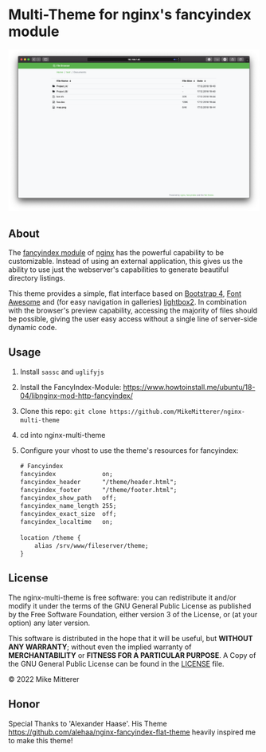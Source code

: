# Multi-Theme for nginx's fancyindex module

![](doc/screenshot.png)


## About

The [fancyindex module](https://github.com/aperezdc/ngx-fancyindex) of
[nginx](http://nginx.org/) has the powerful capability to be customizable.
Instead of using an external application, this gives us the ability to use
just the webserver's capabilities to generate beautiful directory listings.

This theme provides a simple, flat interface based on
[Bootstrap 4](https://getbootstrap.com), [Font Awesome](https://fontawesome.com)
and (for easy navigation in galleries)
[lightbox2](http://lokeshdhakar.com/projects/lightbox2/). In combination with
the browser's preview capability, accessing the majority of files should be
possible, giving the user easy access without a single line of server-side
dynamic code.


## Usage

1. Install `sassc` and `uglifyjs`

2. Install the FancyIndex-Module: <https://www.howtoinstall.me/ubuntu/18-04/libnginx-mod-http-fancyindex/>

3. Clone this repo: `git clone https://github.com/MikeMitterer/nginx-multi-theme`  

4. cd into nginx-multi-theme
 
5. Configure your vhost to use the theme's resources for fancyindex:
    ```
    # Fancyindex
    fancyindex             on;
    fancyindex_header      "/theme/header.html";
    fancyindex_footer      "/theme/footer.html";
    fancyindex_show_path   off;
    fancyindex_name_length 255;
    fancyindex_exact_size  off;
    fancyindex_localtime   on;

    location /theme {
        alias /srv/www/fileserver/theme;
    }
    ```


## License

The nginx-multi-theme is free software: you can redistribute it and/or
modify it under the terms of the GNU General Public License as published by the
Free Software Foundation, either version 3 of the License, or (at your option)
any later version.

This software is distributed in the hope that it will be useful, but **WITHOUT
ANY WARRANTY**; without even the implied warranty of **MERCHANTABILITY** or
**FITNESS FOR A PARTICULAR PURPOSE**. A Copy of the GNU General Public License
can be found in the [LICENSE](LICENSE) file.

&copy; 2022 Mike Mitterer

## Honor 
Special Thanks to 'Alexander Haase'. His Theme <https://github.com/alehaa/nginx-fancyindex-flat-theme>
heavily inspired me to make this theme!

